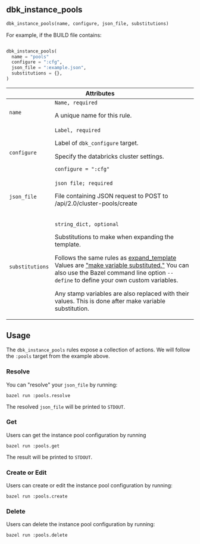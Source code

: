 <a name="dbk_instance_pools"></a>
## dbk_instance_pools

```python
dbk_instance_pools(name, configure, json_file, substitutions)
```

For example, if the BUILD file contains:

```python

dbk_instance_pools(
  name = "pools"
  configure = ":cfg",
  json_file = ":example.json",
  substitutions = {},
)
```

<table class="table table-condensed table-bordered table-params">
  <colgroup>
    <col class="col-param" />
    <col class="param-description" />
  </colgroup>
  <thead>
    <tr>
      <th colspan="2">Attributes</th>
    </tr>
  </thead>
  <tbody>
    <tr>
      <td><code>name</code></td>
      <td>
        <code>Name, required</code>
        <p>A unique name for this rule.</p>
      </td>
    </tr>
    <tr>
      <td><code>configure</code></td>
      <td>
        <code>Label, required</code>
        <p>Label of <code>dbk_configure</code> target.</p>
        <p>Specify the databricks cluster settings.</p>
        <p><code>configure = ":cfg"</code></p>
      </td>
    </tr>
    <tr>
      <td><code>json_file</code></td>
      <td>
        <code>json file; required</code>
        <p>File containing JSON request to POST to /api/2.0/cluster-pools/create</p>
      </td>
    </tr>
        <tr>
    <td><code>substitutions</code></td>
      <td>
        <p><code>string_dict, optional</code></p>
        <p>Substitutions to make when expanding the template.</p>
        <p>Follows the same rules as
          <a href="https://docs.bazel.build/versions/master/skylark/lib/actions.html#expand_template">expand_template</a>
          Values are <a href="https://docs.bazel.build/versions/master/be/make-variables.html">"make variable substituted."</a>
          You can also use the Bazel command line option <code>--define</code>
          to define your own custom variables.
        </p>
        <p>Any stamp variables are also replaced with their values. This is done
        after make variable substitution.</p>
      </td>
    </tr>
    <tr>
  </tbody>
</table>

## Usage

The `dbk_instance_pools` rules expose a collection of actions. We will follow the `:pools`
target from the example above.

### Resolve

You can "resolve" your `json_file` by running:
```shell
bazel run :pools.resolve
```

The resolved `json_file` will be printed to `STDOUT`.

### Get

Users can get the instance pool configuration by running

```shell
bazel run :pools.get
```
The result will be printed to `STDOUT`.

### Create or Edit

Users can create or edit the instance pool configuration by running:
```shell
bazel run :pools.create
```

### Delete

Users can delete the instance pool configuration by running:
```shell
bazel run :pools.delete
```
